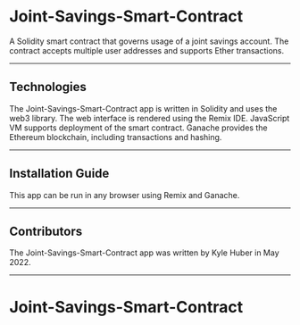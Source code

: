 # Joint-Savings-Smart-Contract

A Solidity smart contract that governs usage of a joint savings account. The contract accepts multiple user addresses and supports Ether transactions.

---

## Technologies

The Joint-Savings-Smart-Contract app is written in Solidity and uses the web3 library.
The web interface is rendered using the Remix IDE.
JavaScript VM supports deployment of the smart contract.
Ganache provides the Ethereum blockchain, including transactions and hashing.

---

## Installation Guide

This app can be run in any browser using Remix and Ganache.

---

## Contributors

The Joint-Savings-Smart-Contract app was written by Kyle Huber in May 2022.

---

# Joint-Savings-Smart-Contract
